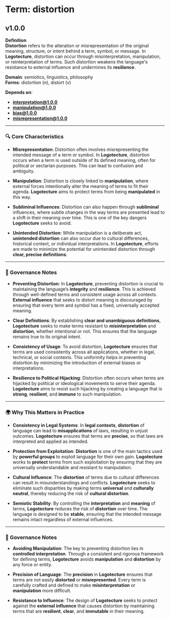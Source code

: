 # Term: distortion

## v1.0.0

**Definition**  
**Distortion** refers to the alteration or misrepresentation of the original meaning, structure, or intent behind a term, symbol, or message. In **Logotecture**, distortion can occur through misinterpretation, manipulation, or reinterpretation of terms. Such distortion weakens the language's resistance to external influence and undermines its **resilience**.

**Domain**: semiotics, linguistics, philosophy  
**Forms**: distortion (n), distort (v)

**Depends on**:  
- **interpretation@1.0.0**  
- **manipulation@1.0.0**  
- **bias@1.0.0**  
- **misrepresentation@1.0.0**

---

### 🔍 Core Characteristics

- **Misrepresentation**: Distortion often involves misrepresenting the intended message of a term or symbol. In **Logotecture**, distortion occurs when a term is used outside of its defined meaning, often for political or sectarian purposes. This can lead to confusion and ambiguity.

- **Manipulation**: Distortion is closely linked to **manipulation**, where external forces intentionally alter the meaning of terms to fit their agenda. **Logotecture** aims to protect terms from being **manipulated** in this way.

- **Subliminal Influences**: Distortion can also happen through **subliminal** influences, where subtle changes in the way terms are presented lead to a shift in their meaning over time. This is one of the key dangers **Logotecture** seeks to avoid.

- **Unintended Distortion**: While manipulation is a deliberate act, **unintended distortion** can also occur due to cultural differences, historical context, or individual interpretations. In **Logotecture**, efforts are made to minimize the potential for unintended distortion through **clear, precise definitions**.

---

### 🔐 Governance Notes

- **Preventing Distortion**: In **Logotecture**, preventing distortion is crucial to maintaining the language’s **integrity** and **resilience**. This is achieved through well-defined terms and consistent usage across all contexts. **External influence** that seeks to distort meaning is discouraged by ensuring that every term and symbol has a fixed, universally accepted meaning.

- **Clear Definitions**: By establishing **clear and unambiguous definitions**, **Logotecture** seeks to make terms resistant to **misinterpretation** and **distortion**, whether intentional or not. This ensures that the language remains true to its original intent.

- **Consistency of Usage**: To avoid distortion, **Logotecture** ensures that terms are used consistently across all applications, whether in legal, technical, or social contexts. This uniformity helps in preventing distortion by minimizing the introduction of external biases or interpretations.

- **Resilience to Political Hijacking**: Distortion often occurs when terms are hijacked by political or ideological movements to serve their agenda. **Logotecture** aims to resist such hijacking by creating a language that is **strong**, **resilient**, and **immune** to such manipulation.

---

### 🌍 Why This Matters in Practice

- **Consistency in Legal Systems**: In **legal contexts**, **distortion** of language can lead to **misapplications** of laws, resulting in unjust outcomes. **Logotecture** ensures that terms are **precise**, so that laws are interpreted and applied as intended.

- **Protection from Exploitation**: **Distortion** is one of the main tactics used by **powerful groups** to exploit language for their own gain. **Logotecture** works to **protect** terms from such exploitation by ensuring that they are universally understandable and resistant to manipulation.

- **Cultural Influence**: The **distortion** of terms due to cultural differences can result in misunderstandings and conflicts. **Logotecture** seeks to eliminate such disparities by making terms **universal** and **culturally neutral**, thereby reducing the risk of **cultural distortion**.

- **Semiotic Stability**: By controlling the **interpretation** and **meaning** of terms, **Logotecture** reduces the risk of **distortion** over time. The language is designed to be **stable**, ensuring that the intended message remains intact regardless of external influences.

---

### 🔐 Governance Notes

- **Avoiding Manipulation**: The key to preventing distortion lies in **controlled interpretation**. Through a consistent and rigorous framework for defining terms, **Logotecture** avoids **manipulation** and **distortion** by any force or entity.

- **Precision of Language**: The **precision** in **Logotecture** ensures that terms are not easily **distorted** or **misrepresented**. Every term is carefully crafted and defined to make **misinterpretation** or **manipulation** more difficult.

- **Resistance to Influence**: The design of **Logotecture** seeks to protect against the **external influence** that causes distortion by maintaining terms that are **resilient**, **clear**, and **immutable** in their meaning.
